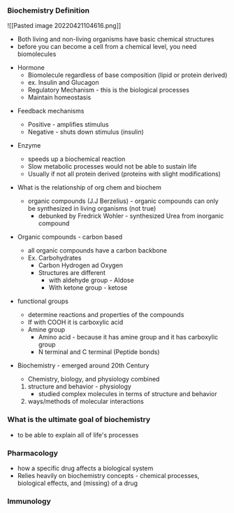 ### Biochemistry Definition
![[Pasted image 20220421104616.png]]

- Both living and non-living organisms have basic chemical structures
- before you can become a cell from a chemical level, you need biomolecules

* Hormone 
	* Biomolecule regardless of base composition (lipid or protein derived)
	* ex. Insulin and Glucagon
	* Regulatory Mechanism - this is the biological processes
	* Maintain homeostasis

- Feedback mechanisms
	- Positive - amplifies stimulus
	- Negative - shuts down stimulus (insulin)

- Enzyme
	- speeds up a biochemical reaction
	- Slow metabolic processes would not be able to sustain life
	- Usually if not all protein derived (proteins with slight modifications)

- What is the relationship of org chem and biochem
	- organic compounds (J.J Berzelius) - organic compounds can only be synthesized in living organisms (not true)
		- debunked by Fredrick Wohler - synthesized Urea from inorganic compound

- Organic compounds - carbon based
	- all organic compounds have a carbon backbone
	- Ex. Carbohydrates
		- Carbon Hydrogen ad Oxygen
		- Structures are different
			- with aldehyde group - Aldose
			- With ketone group - ketose

- functional groups
	- determine reactions and properties of the compounds
	- If with COOH it is carboxylic acid
	- Amine group
		- Amino acid - because it has amine group and it has carboxylic group
		- N terminal and C terminal (Peptide bonds)

- Biochemistry - emerged around 20th Century
	- Chemistry, biology, and physiology combined
	1. structure and behavior - physiology 
		- studied complex molecules in terms of structure and behavior
	2.  ways/methods of molecular interactions

### What is the ultimate goal of biochemistry
- to be able to explain all of life's processes

### Pharmacology
- how a specific drug affects a biological system
- Relies heavily on biochemistry concepts - chemical processes, biological effects, and (missing) of a drug

### Immunology
